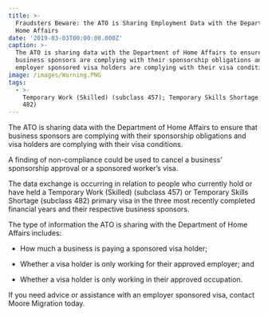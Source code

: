 ```yaml
---
title: >-
  Fraudsters Beware: the ATO is Sharing Employment Data with the Department of
  Home Affairs
date: '2019-03-03T00:00:00.000Z'
caption: >-
  The ATO is sharing data with the Department of Home Affairs to ensure that
  business sponsors are complying with their sponsorship obligations and
  employer sponsored visa holders are complying with their visa conditions.
image: /images/Warning.PNG
tags:
  - >-
    Temporary Work (Skilled) (subclass 457); Temporary Skills Shortage (subclass
    482)
---
```

The ATO is sharing data with the Department of Home Affairs to
ensure that business sponsors are complying with their sponsorship obligations
and  visa holders are complying with their visa conditions.

A finding of non-compliance could be used to cancel a
business’ sponsorship approval or a sponsored worker’s visa.

The data exchange is occurring in relation to people who
currently hold or have held a Temporary
Work (Skilled) (subclass 457) or Temporary Skills Shortage (subclass 482)
primary visa in the three most recently completed financial years and their
respective business sponsors.

The type of information the ATO is sharing with the Department of Home Affairs includes:

* How
  much a business is paying a sponsored visa holder; 

* Whether
  a visa holder is only working for their approved employer; and

* Whether
  a visa holder is only working in their approved occupation.

If
you need advice or assistance with an employer sponsored visa, contact Moore
Migration today.

